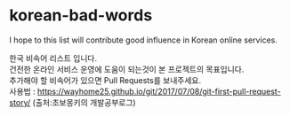 # korean-bad-words
I hope to this list will contribute good influence in Korean online services.

한국 비속어 리스트 입니다.</br> 건전한 온라인 서비스 운영에 도움이 되는것이 본 프로젝트의 목표입니다.</br>
추가해야 할 비속어가 있으면 Pull Requests를 보내주세요. </br>
사용법 : https://wayhome25.github.io/git/2017/07/08/git-first-pull-request-story/ (출처:초보몽키의 개발공부로그)
</br>
